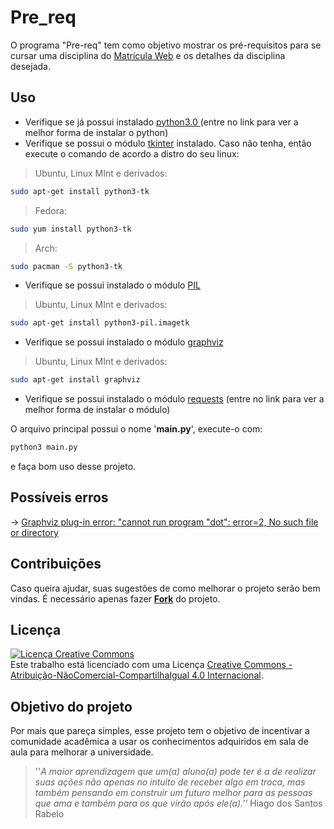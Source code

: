# Pre_req #

O programa "Pre-req" tem como objetivo mostrar os pré-requisitos para se cursar uma disciplina do [Matrícula Web](https://matriculaweb.unb.br/) e os detalhes da disciplina desejada.


## Uso ##
* Verifique se já possui instalado [python3.0 ](https://www.python.org/downloads/)(entre no link para ver a melhor forma de instalar o python)
* Verifique se possui o módulo [tkinter](https://docs.python.org/3/library/tk.html) instalado. Caso não tenha, então execute o comando de acordo a distro do seu linux:

>Ubuntu, Linux MInt e derivados:
	
```bash
sudo apt-get install python3-tk
```
	
>Fedora:

```bash
sudo yum install python3-tk
```
	
>Arch:

```bash
sudo pacman -S python3-tk
```

* Verifique se possui instalado o módulo [PIL](https://pillow.readthedocs.io/en/latest/)

> Ubuntu, Linux MInt e derivados: 

```bash
sudo apt-get install python3-pil.imagetk	
```

* Verifique se possui instalado o módulo [graphviz](https://www.graphviz.org/)

> Ubuntu, Linux MInt e derivados: 

```bash	
sudo apt-get install graphviz
```

* Verifique se possui instalado o módulo [requests](http://docs.python-requests.org/en/master/) (entre no link para ver a melhor forma de instalar o módulo)

O arquivo principal possui o nome '**main.py**', execute-o com:
```bash
python3 main.py
```
e faça bom uso desse projeto.

	
## Possíveis erros ##
-> [Graphviz plug-in error: "cannot run program "dot": error=2, No such file or directory](https://github.com/gephi/gephi/issues/1498)


## Contribuições ##
Caso queira ajudar, suas sugestões de como melhorar o projeto serão bem vindas.
É necessário apenas fazer **[Fork](https://blog.da2k.com.br/2015/02/04/git-e-github-do-clone-ao-pull-request/)** do projeto.

## Licença ##
<a rel="license" href="http://creativecommons.org/licenses/by-nc-sa/4.0/"><img alt="Licença Creative Commons" style="border-width:0" src="https://i.creativecommons.org/l/by-nc-sa/4.0/88x31.png" /></a><br />Este trabalho está licenciado com uma Licença <a rel="license" href="http://creativecommons.org/licenses/by-nc-sa/4.0/">Creative Commons - Atribuição-NãoComercial-CompartilhaIgual 4.0 Internacional</a>.

## Objetivo do projeto ##
Por mais que pareça simples, esse projeto tem o objetivo de incentivar a comunidade acadêmica a usar os conhecimentos adquiridos em sala de aula para melhorar a universidade.

> ''*A maior aprendizagem que um(a) aluno(a) pode ter é a de realizar suas ações não apenas no intuito de receber algo em troca, mas também pensando em construir um futuro melhor para as pessoas que ama e também para os que virão após ele(a).''*
Hiago dos Santos Rabelo

